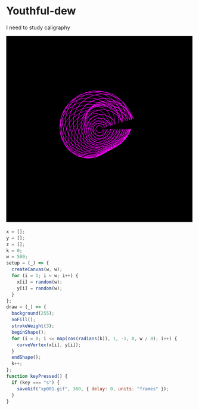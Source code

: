 # Youthful-dew
I need to study caligraphy

![buh](https://github.com/nicolasbaez/Abundant-patella/blob/main/ezgif-4-d922e3eb98.gif)
```javascript
x = [];
y = [];
z = [];
k = 0;
w = 500;
setup = (_) => {
  createCanvas(w, w);
  for (i = 1; i < w; i++) {
    x[i] = random(w);
    y[i] = random(w);
  }
};
draw = (_) => {
  background(255);
  noFill();
  strokeWeight(3);
  beginShape();
  for (i = 0; i <= map(cos(radians(k)), 1, -1, 0, w / 8); i++) {
    curveVertex(x[i], y[i]);
  }
  endShape();
  k++;
};
function keyPressed() {
  if (key === "s") {
    saveGif("xp001.gif", 360, { delay: 0, units: "frames" });
  }
}
